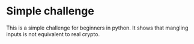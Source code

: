 Simple challenge
================

This is a simple challenge for beginners in python. It shows that mangling inputs is not equivalent to real crypto.
